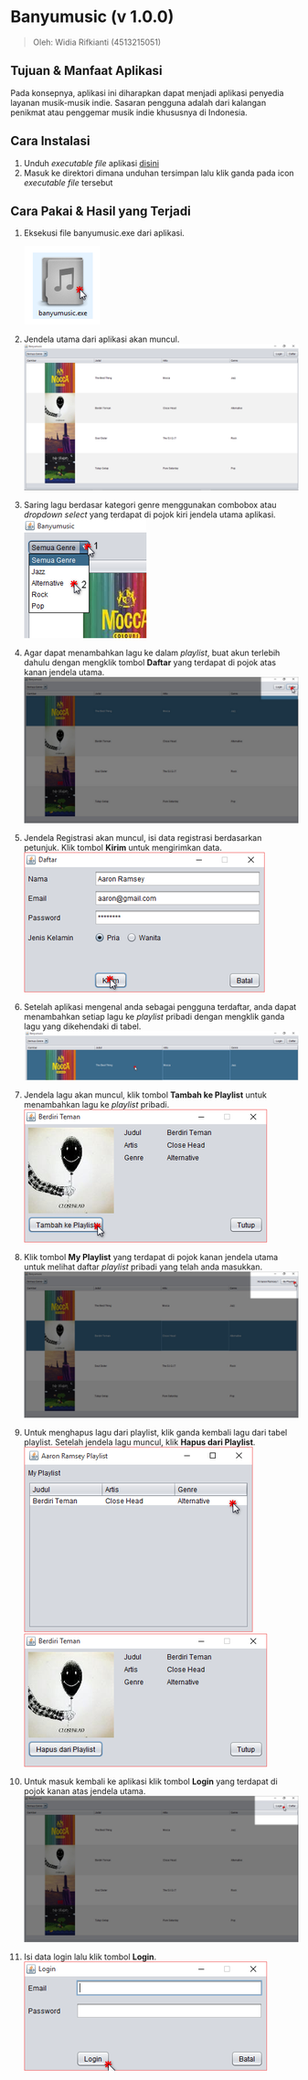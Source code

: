 # Banyumusic (v 1.0.0) #

> Oleh: Widia Rifkianti (4513215051)

## Tujuan & Manfaat Aplikasi ##

Pada konsepnya, aplikasi ini diharapkan dapat menjadi aplikasi penyedia layanan musik-musik indie.
Sasaran pengguna adalah dari kalangan penikmat atau penggemar musik indie khususnya di Indonesia.

## Cara Instalasi ##

1. Unduh *executable file* aplikasi [disini](https://github.com/widiarifki/banyumusic/raw/master/target/banyumusic.exe)
2. Masuk ke direktori dimana unduhan tersimpan lalu klik ganda pada icon *executable file* tersebut

## Cara Pakai & Hasil yang Terjadi ##

1. Eksekusi file banyumusic.exe dari aplikasi.

   ![banyumusic.exe](screenshot/0icon.png)

2. Jendela utama dari aplikasi akan muncul.
   ![Jendela Utama](screenshot/1mainFrame.png)

3. Saring lagu berdasar kategori genre menggunakan combobox atau *dropdown select* yang terdapat di pojok kiri jendela utama aplikasi.
   ![Saring lagu berdasar kategori](screenshot/2dropDown.png)

4. Agar dapat menambahkan lagu ke dalam *playlist*, buat akun terlebih dahulu dengan mengklik tombol **Daftar** yang terdapat di pojok atas kanan jendela utama.
	![Registrasi 1](screenshot/3clickReg.png)

5. Jendela Registrasi akan muncul, isi data registrasi berdasarkan petunjuk. Klik tombol **Kirim** untuk mengirimkan data.
	![Registrasi 2](screenshot/4reg.png)

6. Setelah aplikasi mengenal anda sebagai pengguna terdaftar, anda dapat menambahkan setiap lagu ke *playlist* pribadi dengan mengklik ganda lagu yang dikehendaki di tabel.
	![Tambah ke Playlist 1](screenshot/5dblClickTbl.png)

7. Jendela lagu akan muncul, klik tombol **Tambah ke Playlist** untuk menambahkan lagu ke *playlist* pribadi.
	![Tambah ke Playlist 2](screenshot/6laguFrame.png)

8. Klik tombol **My Playlist** yang terdapat di pojok kanan jendela utama untuk melihat daftar *playlist* pribadi yang telah anda masukkan.
	![My Playlist 1](screenshot/7clickMyPl.png)

9. Untuk menghapus lagu dari playlist, klik ganda kembali lagu dari tabel playlist. Setelah jendela lagu muncul, klik **Hapus dari Playlist**.
	![My Playlist 2](screenshot/8clickPlaylist.png) ![Hapus lagu dari Playlist](screenshot/9addedTrack.png)

10. Untuk masuk kembali ke aplikasi klik tombol **Login** yang terdapat di pojok kanan atas jendela utama.
	![Login 1](screenshot/10clickLogin.png)

11. Isi data login lalu klik tombol **Login**.
	![Login 2](screenshot/11loginFrame.png)
